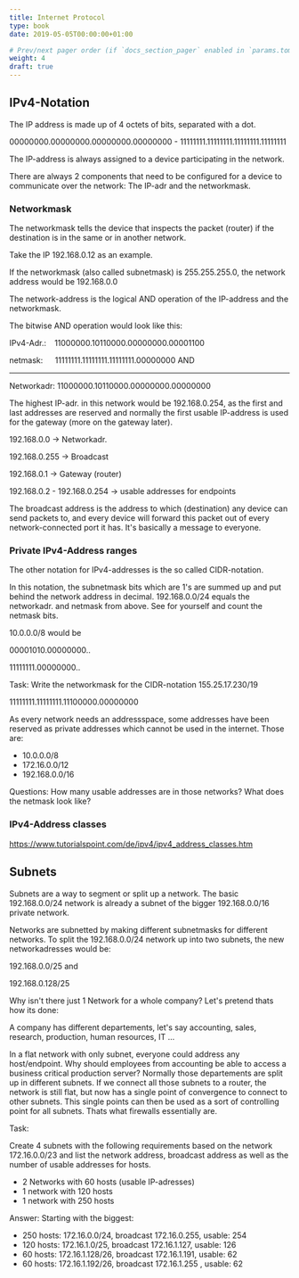 ```yaml
---
title: Internet Protocol
type: book
date: 2019-05-05T00:00:00+01:00

# Prev/next pager order (if `docs_section_pager` enabled in `params.toml`)
weight: 4
draft: true
---
```


## IPv4-Notation
The IP address is made up of 4 octets of bits, separated with a dot. 

00000000.00000000.00000000.00000000 - 11111111.11111111.11111111.11111111

The IP-address is always assigned to a device participating in the network.

There are always 2 components that need to be configured for a device to communicate over the network: The IP-adr and the networkmask.

### Networkmask
The networkmask tells the device that inspects the packet (router) if the destination is in the same or in another network.  

Take the IP 192.168.0.12 as an example.

If the networkmask (also called subnetmask) is 255.255.255.0, the network address would be 192.168.0.0

The network-address is the logical AND operation of the IP-address and the networkmask.

The bitwise AND operation would look like this:

IPv4-Adr.: &ensp; 11000000.10110000.00000000.00001100

netmask: &ensp;&ensp; 11111111.11111111.11111111.00000000 AND
___
Networkadr: 11000000.10110000.00000000.00000000

The highest IP-adr. in this network would be 192.168.0.254, as the first and last addresses are reserved and normally the first usable IP-address is used for the gateway (more on the gateway later).

192.168.0.0 -> Networkadr.

192.168.0.255 -> Broadcast

192.168.0.1 -> Gateway (router)

192.168.0.2 - 192.168.0.254 -> usable addresses for endpoints

The broadcast address is the address to which (destination) any device can send packets to, and every device will forward this packet out of every network-connected port it has. It's basically a message to everyone.


### Private IPv4-Address ranges
The other notation for IPv4-addresses is the so called CIDR-notation.

In this notation, the subnetmask bits which are 1's are summed up and put behind the network address in decimal. 192.168.0.0/24 equals the networkadr. and netmask from above. See for yourself and count the netmask bits.

10.0.0.0/8 would be

00001010.00000000..

11111111.00000000..

Task: Write the networkmask for the CIDR-notation 155.25.17.230/19

11111111.11111111.11100000.00000000


As every network needs an addressspace, some addresses have been reserved as private addresses which cannot be used in the internet. Those are:

* 10.0.0.0/8
* 172.16.0.0/12
* 192.168.0.0/16

Questions: How many usable addresses are in those networks? What does the netmask look like?


### IPv4-Address classes

https://www.tutorialspoint.com/de/ipv4/ipv4_address_classes.htm

## Subnets
Subnets are a way to segment or split up a network. The basic 192.168.0.0/24 network is already a subnet of the bigger 192.168.0.0/16 private network.

Networks are subnetted by making different subnetmasks for different networks.
To split the 192.168.0.0/24 network up into two subnets, the new networkadresses would be:

192.168.0.0/25 and

192.168.0.128/25

Why isn't there just 1 Network for a whole company? Let's pretend thats how its done:

A company has different departements, let's say accounting, sales, research, production, human resources, IT ...

In a flat network with only subnet, everyone could address any host/endpoint. Why should employees from accounting be able to access a business critical production server? Normally those departements are split up in different subnets. If we connect all those subnets to a router, the network is still flat, but now has a single point of convergence to connect to other subnets. This single points can then be used as a sort of controlling point for all subnets. Thats what firewalls essentially are. 

Task:

Create 4 subnets with the following requirements based on the network 172.16.0.0/23 and list the network address, broadcast address as well as the number of usable addresses for hosts.
* 2 Networks with 60 hosts (usable IP-adresses)
* 1 network with 120 hosts
* 1 network with 250 hosts


Answer: Starting with the biggest:

- 250 hosts: 172.16.0.0/24, broadcast 172.16.0.255, usable: 254
- 120 hosts: 172.16.1.0/25, broadcast 172.16.1.127, usable: 126
- 60 hosts: 172.16.1.128/26, broadcast 172.16.1.191, usable: 62
- 60 hosts: 172.16.1.192/26, broadcast 172.16.1.255 , usable: 62
